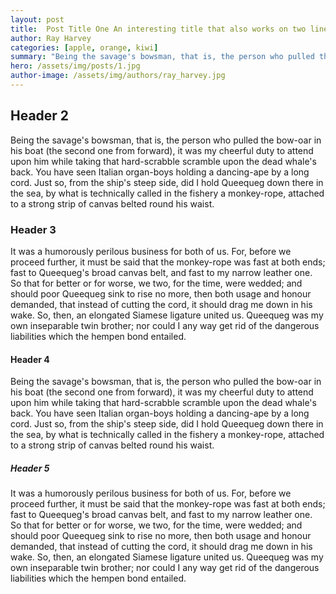 ```yaml
---
layout: post
title:  Post Title One An interesting title that also works on two lines if it has to
author: Ray Harvey
categories: [apple, orange, kiwi]
summary: "Being the savage's bowsman, that is, the person who pulled the bow-oar in his boat (the second one from forward), it was my cheerful duty to attend upon him while taking that hard-scrabble scramble upon the dead whale's back."
hero: /assets/img/posts/1.jpg
author-image: /assets/img/authors/ray_harvey.jpg
---
```


## Header 2
Being the savage's bowsman, that is, the person who pulled the bow-oar in his boat (the second one from forward), it was my cheerful duty to attend upon him while taking that hard-scrabble scramble upon the dead whale's back. You have seen Italian organ-boys holding a dancing-ape by a long cord. Just so, from the ship's steep side, did I hold Queequeg down there in the sea, by what is technically called in the fishery a monkey-rope, attached to a strong strip of canvas belted round his waist.

### Header 3
It was a humorously perilous business for both of us. For, before we proceed further, it must be said that the monkey-rope was fast at both ends; fast to Queequeg's broad canvas belt, and fast to my narrow leather one. So that for better or for worse, we two, for the time, were wedded; and should poor Queequeg sink to rise no more, then both usage and honour demanded, that instead of cutting the cord, it should drag me down in his wake. So, then, an elongated Siamese ligature united us. Queequeg was my own inseparable twin brother; nor could I any way get rid of the dangerous liabilities which the hempen bond entailed.

#### Header 4
Being the savage's bowsman, that is, the person who pulled the bow-oar in his boat (the second one from forward), it was my cheerful duty to attend upon him while taking that hard-scrabble scramble upon the dead whale's back. You have seen Italian organ-boys holding a dancing-ape by a long cord. Just so, from the ship's steep side, did I hold Queequeg down there in the sea, by what is technically called in the fishery a monkey-rope, attached to a strong strip of canvas belted round his waist.

##### Header 5
It was a humorously perilous business for both of us. For, before we proceed further, it must be said that the monkey-rope was fast at both ends; fast to Queequeg's broad canvas belt, and fast to my narrow leather one. So that for better or for worse, we two, for the time, were wedded; and should poor Queequeg sink to rise no more, then both usage and honour demanded, that instead of cutting the cord, it should drag me down in his wake. So, then, an elongated Siamese ligature united us. Queequeg was my own inseparable twin brother; nor could I any way get rid of the dangerous liabilities which the hempen bond entailed.
